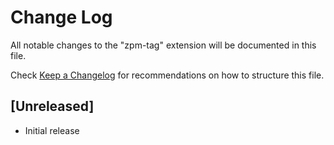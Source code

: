 # Change Log

All notable changes to the "zpm-tag" extension will be documented in this file.

Check [Keep a Changelog](http://keepachangelog.com/) for recommendations on how to structure this file.

## [Unreleased]

- Initial release